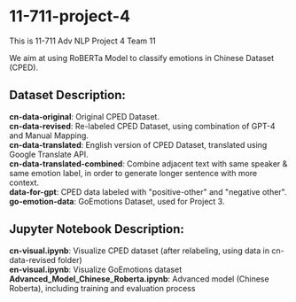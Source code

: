 # 11-711-project-4
This is 11-711 Adv NLP Project 4 Team 11

We aim at using RoBERTa Model to classify emotions in Chinese Dataset (CPED).


## Dataset Description:
**cn-data-original**: Original CPED Dataset.  
**cn-data-revised**: Re-labeled CPED Dataset, using combination of GPT-4 and Manual Mapping.  
**cn-data-translated**: English version of CPED Dataset, translated using Google Translate API.  
**cn-data-translated-combined**: Combine adjacent text with same speaker & same emotion label, in order to generate longer sentence with more context.  
**data-for-gpt**: CPED data labeled with "positive-other" and "negative other".  
**go-emotion-data**: GoEmotions Dataset, used for Project 3.  

## Jupyter Notebook Description:
**cn-visual.ipynb**: Visualize CPED dataset (after relabeling, using data in cn-data-revised folder)  
**en-visual.ipynb**: Visualize GoEmotions dataset  
**Advanced_Model_Chinese_Roberta.ipynb**: Advanced model (Chinese Roberta), including training and evaluation process
